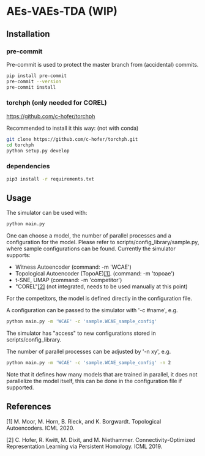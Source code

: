 # AEs-VAEs-TDA (WIP)

## Installation 


### pre-commit
Pre-commit is used to protect the master branch from (accidental) commits. 

```bash
pip install pre-commit
pre-commit --version
pre-commit install
```

### torchph (only needed for COREL)
https://github.com/c-hofer/torchph

Recommended to install it this way: (not with conda)
```bash
git clone https://github.com/c-hofer/torchph.git
cd torchph
python setup.py develop
```

### dependencies
```bash
pip3 install -r requirements.txt
```
## Usage

The simulator can be used with:
```bash
python main.py
```

One can choose a model, the number of parallel processes and a configuration for the model.
Please refer to scripts/config_library/sample.py, where sample configurations can be found.
Currently the simulator supports:
- Witness Autoencoder (command: -m 'WCAE')
- Topological Autoencoder (TopoAE)[[1]](#1). (command: -m 'topoae')
- t-SNE, UMAP (command: -m 'competitor')
- "COREL"[[2]](#2) (not integrated, needs to be used manually at this point)

For the competitors, the model is defined directly in the configuration file.

A configuration can be passed to the simulator with '-c #name', e.g.
```bash
python main.py -m 'WCAE' -c 'sample.WCAE_sample_config'
```

The simulator has "access" to new configurations stored in scripts/config_library. 

The number of parallel processes can be adjusted by '-n xy', e.g.

```bash
python main.py -m 'WCAE' -c 'sample.WCAE_sample_config' -n 2
```

Note that it defines how many models that are trained in parallel, it does not parallelize the model itself, this can be done in the configuration file if supported.




## References
<a id="1">[1]</a> 
M. Moor, M. Horn, B. Rieck, and K. Borgwardt. Topological Autoencoders. ICML 2020.

<a id="2">[2]</a> 
C. Hofer, R. Kwitt, M. Dixit, and M. Niethammer.
Connectivity-Optimized Representation Learning via Persistent Homology. ICML 2019.

